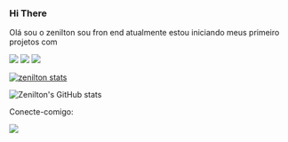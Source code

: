 ### Hi There

Olá sou o zenilton sou fron end atualmente estou iniciando meus primeiro projetos com 


<img src="https://img.shields.io/badge/HTML5-E34F26?style=for-the-badge&logo=html5&logoColor=white" alt-logo-image>


<img src="https://img.shields.io/badge/CSS3-1572B6?style=for-the-badge&logo=css3&logoColor=white" alt-logo-image> 


<img src="https://img.shields.io/badge/Java-ED8B00?style=for-the-badge&logo=openjdk&logoColor=white" alt-logo-image>



[![zenilton stats](https://github-readme-stats.vercel.app/api?username=zenilton)](https://github.com/anuraghazra/github-readme-stats)


![Zenilton's GitHub stats](https://github-readme-stats.vercel.app/api?username=zenilton&show_icons=true&theme=radical)




Conecte-comigo:


<a href="linkedin.com/in/zenilton-da-silva-mendes-128199227"><img src="https://img.shields.io/badge/LinkedIn-0077B5?style=for-the-badge&logo=linkedin&logoColor=white"/></a> 
<br>
<br>
   


